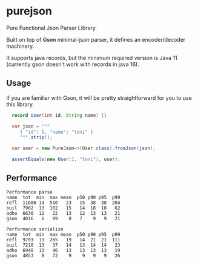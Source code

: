 # purejson

Pure Functional Json Parser Library.

Built on top of ~~Gson~~ minimal-json parser, it defines an encoder/decoder machinery.

It supports java records, but the minimum required version is Java 11 (currently gson
doesn't work with records in java 16).

## Usage

If you are familiar with Gson, it will be pretty straightforward for you to use this
library.

```java
  record User(int id, String name) {}

  var json = """
     { "id": 1, "name": "toni" }
     """.strip();

  var user = new PureJson<>(User.class).fromJson(json);

  assertEquals(new User(1, "toni"), user);
```

## Performance

```
Performance parse
name  tot  min  max mean  p50 p90 p95  p99
refl  11680 14  510   23   15  38  38  204
buil  7982  13  102   15   14  18  18   62
adho  6630  12   22   13   12  13  13   21
gson  4016   6   99    8   7    9   9   21
```

```
Performance serialize
name  tot  min  max mean  p50 p90 p95  p99
refl  9793  13  265   19   14  21  21  111
buil  7210  13   37   14   13  14  14   23
adho  6940  13   46   13   13  13  13   19
gson  4853   8   72    9    9   9   9   26
```

